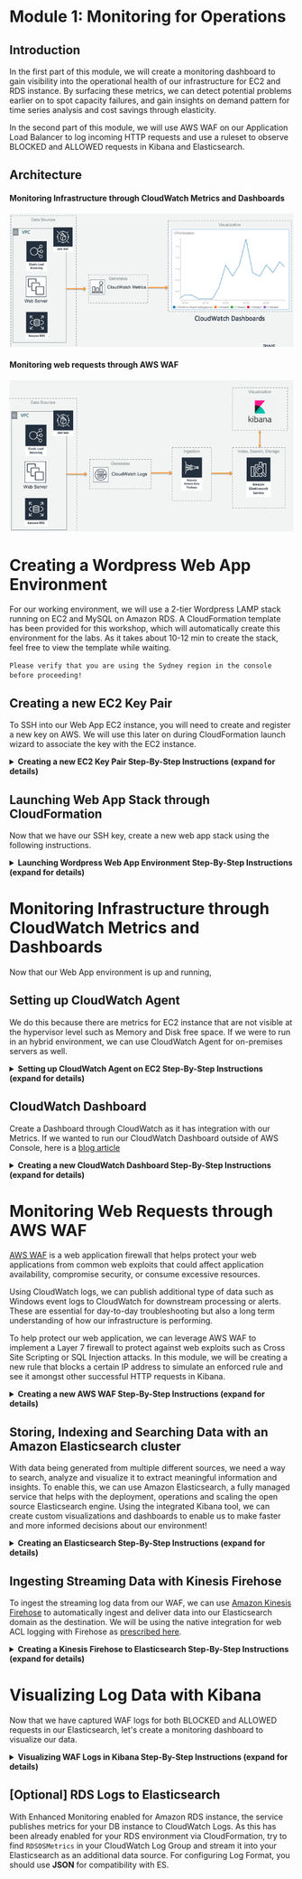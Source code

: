 # Module 1: Monitoring for Operations

## Introduction
In the first part of this module, we will create a monitoring dashboard to gain visibility into the operational health of our infrastructure for EC2 and RDS instance. By surfacing these metrics, we can detect potential problems earlier on to spot capacity failures, and gain insights on demand pattern for time series analysis and cost savings through elasticity.

In the second part of this module, we will use AWS WAF on our Application Load Balancer to log incoming HTTP requests and use a ruleset to observe BLOCKED and ALLOWED requests in Kibana and Elasticsearch. 

## Architecture
#### Monitoring Infrastructure through CloudWatch Metrics and Dashboards
![Module_1_Architecture1](images/Module1_Architecture1.png)
#### Monitoring web requests through AWS WAF
![Module_1_Architecture2](images/Module1_Architecture2.png)


# Creating a Wordpress Web App Environment
For our working environment, we will use a 2-tier Wordpress LAMP stack running on EC2 and MySQL on Amazon RDS. A CloudFormation template has been provided for this workshop, which will automatically create this environment for the labs. As it takes about 10-12 min to create the stack, feel free to view the template while waiting.

`Please verify that you are using the Sydney region in the console before proceeding!`

## Creating a new EC2 Key Pair
To SSH into our Web App EC2 instance, you will need to create and register a new key on AWS. We will use this later on during CloudFormation launch wizard to associate the key with the EC2 instance.

<details>
<summary><strong>Creating a new EC2 Key Pair Step-By-Step Instructions (expand for details)</strong></summary><p>

1. In the AWS Management Console select **Services** then select **EC2** under Compute.

1. In the service console, select **Key Pairs** on the left hand menu.

1. Select **Create Key Pair** and give your Key a name. Your browser should automatically download the .pem file (you will need this later on!)
</p></details>

## Launching Web App Stack through CloudFormation
Now that we have our SSH key, create a new web app stack using the following instructions.

<details>
<summary><strong>Launching Wordpress Web App Environment Step-By-Step Instructions (expand for details)</strong></summary><p>

1. In the AWS Management Console select **Services** then select **CloudFormation** under Management Tools.

1. In the service console, select **Create Stack**.

1. Under **Choose a template**, select **Specify an Amazon S3 template URL** then use the following for the S3 location of the template.
	``` shell
	https://s3.amazonaws.com/injae-public-download/wordpress_template.json
	```

1. Proceed to the next screen by selecting **Next**.

1. Give your stack a name such as `myStack`.

1. **For Parameters**, populate the missing values for **DBPassword, DBUser and KeyName**(using what we made previously).

1. For **SSHLocation**, you can use 0.0.0.0/0 to allow your EC2's Security Group to accept connections from Port 22. However in practice, you would restrict the IP address to a small known range such as your Corporate network. 

1. In **Subnets**, you should be able to see 3 x different subnets. **Select any 2 x Subnets only**. Our Application Load Balancer will use these two subnets for a HA configuration across multiple Availability Zones.

1. Select the default (only) VPC for **VpcId** and proceed by selecting **Next**.

[CloudFormation](images/CloudFormation.png)

1. Leave the **Options** configuration as is, and proceed by selecting **Next**.

1. In the final **Review** page, check the "I acknowledge that AWS CloudFormation.." and launch the stack by selecting **Create**. The reason for requiring this confirmation is because our template creates a new IAM role and attaches it to the EC2 instance. This is required as we will be using the AWS APIs, where the [instance's IAM role will automatically generate and vend temporary credentials](https://docs.aws.amazon.com/AWSEC2/latest/UserGuide/iam-roles-for-amazon-ec2.html).

1. The stack will take 10-12 min to create and will show `CREATE_COMPLETE` for the status when it's ready.

</p></details>


# Monitoring Infrastructure through CloudWatch Metrics and Dashboards
Now that our Web App environment is up and running, 

## Setting up CloudWatch Agent
We do this because there are metrics for EC2 instance that are not visible at the hypervisor level such as Memory and Disk free space. If we were to run in an hybrid environment, we can use CloudWatch Agent for on-premises servers as well.

<details>
<summary><strong>Setting up CloudWatch Agent on EC2 Step-By-Step Instructions (expand for details)</strong></summary><p>

</p></details>


## CloudWatch Dashboard
Create a Dashboard through CloudWatch as it has integration with our Metrics. If we wanted to run our CloudWatch Dashboard outside of AWS Console, here is a [blog article](https://aws.amazon.com/blogs/devops/building-an-amazon-cloudwatch-dashboard-outside-of-the-aws-management-console/)

<details>
<summary><strong>Creating a new CloudWatch Dashboard Step-By-Step Instructions (expand for details)</strong></summary><p>

</p></details>



# Monitoring Web Requests through AWS WAF
[AWS WAF](https://aws.amazon.com/waf/) is a web application firewall that helps protect your web applications from common web exploits that could affect application availability, compromise security, or consume excessive resources. 

Using CloudWatch logs, we can publish additional type of data such as Windows event logs to CloudWatch for downstream processing or alerts. These are essential for day-to-day troubleshooting but also a long term understanding of how our infrastructure is performing. 

To help protect our web application, we can leverage AWS WAF to implement a Layer 7 firewall to protect against web exploits such as Cross Site Scripting or SQL Injection attacks. In this module, we will be creating a new rule that blocks a certain IP address to simulate an enforced rule and see it amongst other successful HTTP requests in Kibana.


<details>
<summary><strong>Creating a new AWS WAF Step-By-Step Instructions (expand for details)</strong></summary><p>

</p></details>

## Storing, Indexing and Searching Data with an Amazon Elasticsearch cluster
With data being generated from multiple different sources, we need a way to search, analyze and visualize it to extract meaningful information and insights. To enable this, we can use Amazon Elasticsearch, a fully managed service that helps with the deployment, operations and scaling the open source Elasticsearch engine. Using the integrated Kibana tool, we can create custom visualizations and dashboards to enable us to make faster and more informed decisions about our environment!

<details>
<summary><strong>Creating an Elasticsearch Step-By-Step Instructions (expand for details)</strong></summary><p>

1. In the AWS Management Console select **Services** then select **Elasticsearch Service** under Analytics.

1. In the service console, select **Create a new domain**.

1. Under **Domain Name** enter a name for your cluster and ensure that the selected **Version** is **6.3**. Proceed to the **Next** step.

1. In this page, we can configure the number of nodes and HA settings for our Elasticsearch cluster. We will use the default single node setting, but for production environments, you would use multiple nodes across different availability zones using the **zone awareness** setting. Continue by leaving all settings as-is under **Configure cluster** and proceed to the **Next** step. 

1. In step 3: Set up access page, you can configure Network level access and Kibana login authentication through integration with Amazon Cognito (SAML with existing IdP is supported through Cognito). In production environments, you would launch the Elasticsearch cluster in a private subnet (where it is accessible via VPN or a proxy in a DMZ). However for this workshop, we will use **Public Access** to allow access to the Kibana dashboard over the internet.

1. Select **Public access** under **Network configuration** and leave the **Node-to-node** encryption unchecked.

1. Leave **Enable Amazon Cognito for authentication** unticked under **Kibana authentication**.

1. Under **Access policy**, use the drop down menu on **Select a template**, and select **Allow access to the domain from specific IP(s)**.

1. Enter your current IP address in the pop up window (you can find out your current public address by googling "Whats my IP"). This should automatically generate an access policy in JSON like below, where my public IP address is 54.240.193.1.

    ```json
        {
        	"Version": "2012-10-17",
        	"Statement": [{
        		"Effect": "Allow",
        		"Principal": {
        			"AWS": "*"
        		},
        		"Action": [
        			"es:*"
        		],
        		"Condition": {
        			"IpAddress": {
        				"aws:SourceIp": [
        					"54.240.193.1"
        				]
        			}
        		},
        		"Resource": "arn:aws:es:ap-southeast-1:708252083442:domain/realtimeworkshop/*"
        	}]
        }
    ```
1. Proceed to the next page by selecting **Next**.

1. Review that all the settings are correct using the above configurations and create the cluster by selecting **Confirm**. The cluster will take 10-15 min to launch.

1. Once your environment is ready, you'll be able to see the **Domain Status** change to `Active` with the link to your Kibana dashboard.

1. Access your Kibana environment using the link on your ES domain, as you will need to configure an index pattern template. While Elasticsearch can automatically classify most of the fields from the AWS WAF logs, you need to inform Elasticsearch how to interpret fields that have specific formatting. Therefore, before you start sending logs to Elasticsearch, you should create an index pattern template so Elasticsearch can distinguish AWS WAF logs and classify the fields correctly.

1. With your Kibana environment, use the **Dev Tools** tab in the left panel menu to apply a new template.

1. Change the first line of the template following PUT  _template/, with the name of your ES domain. For example, if we named our ES domain `myLabES`, we would use the following template.

	```JSON
	PUT  _template/myLabES
	{
		"index_patterns": ["awswaf"],
		"settings": {
		"number_of_shards": 1
		},
		"mappings": {
		"waflog": {
			"properties": {
			"httpRequest": {
				"properties": {
				"clientIp": {
					"type": "keyword",
					"fields": {
					"keyword": {
						"type": "ip"
					}
					}
				}
				}
			},
			"timestamp": {
				"type": "date",
				"format": "epoch_millis"
			}
		}
		}
	}
	}
	```
	* To break down the sections of the applied template, this sends an API call to our Elasticsearch domain as identified by `PUT  _template/myLabES` with the following JSON configuration.
	
	* It identifies the index we've used to be `awswaf`, and uses a single Elasticsearch shard for the index. For a deep dive on sizing your Shards, please see [this blog](https://aws.amazon.com/blogs/database/get-started-with-amazon-elasticsearch-service-how-many-shards-do-i-need/).

	* The pattern template is defining two fields from the logs. It will indicate to Elasticsearch that the httpRequest.clientIp field is using an IP address format and that the timestamp field is represented in epoch time. All the other log fields will be classified automatically.

1. Congratulations, you've configured your Elasticsearch domain for our workshop modules.

</p></details>

## Ingesting Streaming Data with Kinesis Firehose
To ingest the streaming log data from our WAF, we can use [Amazon Kinesis Firehose](https://aws.amazon.com/kinesis/data-firehose/) to automatically ingest and deliver data into our Elasticsearch domain as the destination. We will be using the native integration for web ACL logging with Firehose as [prescribed here](https://docs.aws.amazon.com/waf/latest/developerguide/logging.html).


<details>
<summary><strong>Creating a Kinesis Firehose to Elasticsearch Step-By-Step Instructions (expand for details)</strong></summary><p>

1. In the AWS Management Console select **Services** then select **Kinesis** under Analytics.

1. In the service console, select **Get Started** and select **Create delivery stream** for the Kinesis Firehose wizard.

1. Under **New delivery stream**, give your Delivery stream a name that begins with `aws-waf-logs-` e.g. `aws-waf-logs-lab`. This is required as WAF integration requires this specific naming prefix.

1. Under **Choose source**, verify that **Direct PUT or other sources** is selected. 

1. Proceed to the next page by selecting **Next**.

1. In Step 2: Process records, leave **Record transformation** to **Disabled**.

1. Verify that Record format conversion is **Disabled** under **Convert record format**. If we wanted to deliver the data within Firehose for running analytics within Redshift or S3 (via Athena), this would be a great way to automatically transform the data into a columnar format such as Parquet for a more efficient file format for analytics.

1. Proceed to the next page by selecting **Next**.

1. Under **Select destination**, select **Amazon Elasticsearch Service** to view our existing domain.

1. Under **Amazon Elasticsearch Service destination**, select our existing cluster for **Domain**.

1. For **Index**, use `awswaf` as the index name. To match the index pattern template we applied in Kibana earlier.

1. Select **No rotation** for index rotation frequency and use `waflog` as the name for **Type**. 

	# INSERT PICTURE

1. Under **S3 backup**, we can select whether a copy of the records from our Firehose is automatically backed up into an S3 bucket, or only for records that fails to be processed. For this workshop, select **All records** to view the data later on to have a look at the ingested data.

1. Create or use an existing S3 bucket and for **Backup S3 bucket prefix**, enter a name followed by underscore such as `waf_`. This will make it easier later on to identify which prefix our firehose backups the records into.

1. Your settings should look similar to this

	# INSERT PICTURE

1. Proceed to the next page by selecting **Next**.

1. In Step 4: Configure Settings, select a **Buffer size** of 1 MB and **Buffer interval** of 60 seconds. As Firehose automatically buffers and aggregates the data in the stream, it will wait until either of these conditions are met before triggering the delivery. If you need to ensure faster (lower) availability of data in the stream, Kinesis Data Stream allows a more immediate window.

	![KH_ES_buffer](images/KH_ES_buffer.png)

1. For **S3 compression and encryption** check that the settings are set to **Disabled**, and for **Error logging**, ensure that it is **Enabled** for future troubleshooting if required.

1. Under **IAM Role**, select **Create new or choose** to bring up a new IAM role creation page. Under IAM Role, use the drop down menu to select **Create a new IAM Role**. This will automatically generate the permissions required for our Firehose to use the configured settings for CloudWatch, S3, Lambda and ElasticSearch.

    ![Firehose_ES](images/Firehose_IAM.png)

1. Proceed to the next step by selecting **Allow**.

1. Verify that the settings are configured as above, and finish the wizard by selecting **Create delivery stream**. This will take 3-5 min to complete creating the new stream.

</p></details>

# Visualizing Log Data with Kibana
Now that we have captured WAF logs for both BLOCKED and ALLOWED requests in our Elasticsearch, let's create a monitoring dashboard to visualize our data.

<details>
<summary><strong>Visualizing WAF Logs in Kibana Step-By-Step Instructions (expand for details)</strong></summary><p>


1. Access your Kibana dashboard through your Elasticsearch domain.

1. Within Kibana, add your new WAF index by selecting **Management** on the left hand panel.

1. Select **Index Patterns**, then **Create Index Pattern**. This will allow us to add our index for Kibana to use as a data source.

1. You should be able to see your Index name `awswaf`. Enter it in **Index pattern** and proceed via **Next Step**. If successful, you should be able to see the fields mapping and the respective data types.

1. To view the logs, select the **Discover** tab in the left hand menu

1. Ensure that the data source is set to `awswaf` Index in the drop down menu. If successful, you should now be able to see the WAF logs. (If you don't see any data or new logs coming in, try increasing the Time Range and set the Auto-Refresh interval to 5 seconds)

1. Use the Search field or the values in Available Fields to explore the data

1. Go ahead and create some Visuals using this Index using the **Visualize** tab on the left hand menu. For example, you can graph the geographic location of the HTTP requests' origin by creating a new **Region Map** type, using the following data fields.

![](images/Kibana_Country.png)

</p></details>

## [Optional] RDS Logs to Elasticsearch
With Enhanced Monitoring enabled for Amazon RDS instance, the service publishes metrics for your DB instance to CloudWatch Logs. As this has been already enabled for your RDS environment via CloudFormation, try to find `RDSOSMetrics` in your CloudWatch Log Group and stream it into your Elasticsearch as an additional data source. For configuring Log Format, you should use **JSON** for compatibility with ES.